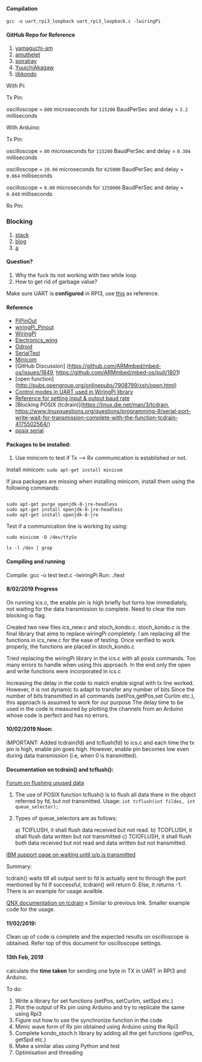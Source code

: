 
#### Compilation
`gcc -o uart_rpi3_loopback uart_rpi3_loopback.c -lwiringPi`


#### GitHub Repo for Reference
 
1. [yamaguchi-am](https://github.com/yamaguchi-am/kondo-ics)
2. [amuthelet](https://github.com/amuthelet/kondo)
3. [spiralray](https://github.com/spiralray/kondo)
4. [YuuichiAkagaw](https://gist.github.com/YuuichiAkagawa/3682021)
5. [libkondo](https://bitbucket.org/vo/libkondo4/src)



With Pi:

Tx Pin:

oscilloscope = `800` microseconds for `115200` BaudPerSec and delay = `3.2` milliseconds

With Arduino:  

Tx Pin:

oscilloscope = `80` microseconds for `115200` BaudPerSec and delay = `0.304` milliseconds

oscilloscope = `20.00` microseconds for `625000` BaudPerSec and delay = `0.064` milliseconds

oscilloscope = `8.00` microseconds for `1250000` BaudPerSec and delay = `0.049` milliseconds

Rx Pin:



### Blocking

1. [stack](https://stackoverflow.com/questions/42449987/is-the-write-function-in-c-blocking-or-non-blocking)
2. [blog](https://eklitzke.org/blocking-io-nonblocking-io-and-epoll)
3. [a](http://pubs.opengroup.org/onlinepubs/9699919799/functions/write.html)

#### Question?
1. Why the fuck its not working with two while loop
2. How to get rid of garbage value?

Make sure UART is **configured** in RPI3, use [this](https://www.electronicwings.com/raspberry-pi/raspberry-pi-uart-communication-using-python-and-c) as reference. 

#### Reference
* [PiPinOut](https://www.google.com/search?q=gpio+rpi3+pinout&tbm=isch&source=iu&ictx=1&fir=uzJLoQO8mMNq7M%253A%252CO7iK81du5nUBUM%252C_&usg=AI4_-kT1FivXi9CX71rcYsEdYpg8QoGwvw&sa=X&ved=2ahUKEwiUy67JoangAhVLtI8KHQVkCLQQ9QEwAnoECAUQCA#imgrc=uzJLoQO8mMNq7M:)
* [wiringPi_Pinout](http://wiringpi.com/pins/)
* [WiringPi](http://wiringpi.com/reference/serial-library/)
* [Electronics_wing](https://www.electronicwings.com/raspberry-pi/raspberry-pi-uart-communication-using-python-and-c)
* [Odroid](https://wiki.odroid.com/odroid-xu4/application_note/gpio/wiringpi)
* [SerialTest](https://github.com/WiringPi/WiringPi/blob/master/examples/serialTest.c)
* [Minicom](https://medium.com/@amitasinghchauhan/serial-port-debugging-101-loopback-test-4a7e40da9055)
* [GitHub Discussion] (https://github.com/ARMmbed/mbed-os/issues/1849, https://github.com/ARMmbed/mbed-os/pull/1801)
* [open function] (http://pubs.opengroup.org/onlinepubs/7908799/xsh/open.html)
* [Control modes in UART used in WiringPi library](http://www.delorie.com/gnu/docs/glibc/libc_364.html)
* [Reference for setting input & output baud rate](http://www.delorie.com/gnu/docs/glibc/libc_366.html)
* [Blocking POSIX (tcdrain)](https://linux.die.net/man/3/tcdrain, https://www.linuxquestions.org/questions/programming-9/serial-port-write-wait-for-transmission-complete-with-the-function-tcdrain-4175502564/)
* [posix serial](https://github.com/cbrake/linux-serial-test/blob/master/linux-serial-test.c)

#### Packages to be installed: 

1. Use minicom to test if Tx --> Rx communication is established or not.

Install minicom: `sudo apt-get install minicom`

If java packages are missing when installing minicom, install them using the following commands: 

```

sudo apt-get purge openjdk-8-jre-headless
sudo apt-get install openjdk-8-jre-headless
sudo apt-get install openjdk-8-jre

```

Test if a communication line is working by using:

`sudo minicom -D /dev/ttySo`
 

`ls -l /dev | grep `

#### Compiling and running 

Compile: gcc -o test test.c -lwiringPi
Run: ./test

#### 8/02/2019 Progress

On running ics.c, the enable pin is high briefly but turns low immediately, not waiting for the data transmission to complete. 
Need to clear the non blocking io flag.

Created two new files ics_new.c and stoch_kondo.c. stoch_kondo.c is the final library that aims to replace wiringPi completely. 
I am replacing all the functions in ics_new.c for the ease of testing. Once verified to work properly, the functions are placed in stoch_kondo.c 

Tried replacing the wiringPi library in the ics.c with all posix commands. Too many errors to handle when using this approach. 
In the end only the open and write functions were incorporated in ics.c 

Increasing the delay in the code to match enable signal with tx line worked. However, it is not dynamic to adapt to transfer any number of bits
Since the number of bits transmitted in all commands (setPos,getPos,set Curlim etc.), this approach is assumed to work for our purpose
The delay time to be used in the code is measured by plotting the channels from an Arduino whose code is perfect and has no errors.


#### 10/02/2019 Noon: 

IMPORTANT: Added tcdrain(fd) and tcflush(fd) to ics.c and each time the tx pin is high, enable pin goes high. 
However, enable pin becomes low even during data transmission (i.e, when 0 is transmitted).

#### Documentation on tcdrain() and tcflush():

[Forum on flushing unused data](https://stackoverflow.com/questions/10938882/how-can-i-flush-unread-data-from-a-tty-input-queue-on-a-unix-system)

1. The use of POSIX function tcflush() is to flush all data there in the object referred by fd, but not transmitted. 
Usage: `int tcflush(int fildes, int queue_selector);`

2. Types of queue_selectors are as follows: 

	a) TCIFLUSH, it shall flush data received but not read.
	b) TCOFLUSH, it shall flush data written but not transmitted
	c) TCIOFLUSH, it shall flush both data received but not read and data written but not transmitted.
	
[IBM support page on waiting until o/p is transmitted](https://www.ibm.com/support/knowledgecenter/en/SSLTBW_2.3.0/com.ibm.zos.v2r3.bpxbd00/rttcd.htm)

Summary: 

tcdrain() waits till all output sent to fd is actually sent to through the port mentioned by fd
If successful, tcdrain() will return 0. Else, it returns -1.
There is an example for usage availble. 

[QNX documentation on tcdrain](http://www.qnx.com/developers/docs/6.5.0SP1.update/com.qnx.doc.neutrino_lib_ref/t/tcdrain.html)
x
Similar to previous link. Smaller example code for the usage. 

#### 11/02/2019:

Clean up of code is complete and the expected results on oscilloscope is obtained. Refer top of this document for oscilloscope settings. 


#### 13th Feb, 2019

calculate the **time taken** for sending one byte in TX in UART in RPI3 and Arduino.

To do: 

1. Write a library for set functions (setPos, setCurlim, setSpd etc.) 
2. Plot the output of Rx pin using Arduino and try to replicate the same using Rpi3
3. Figure out how to use the synchronize function in the code
4. Mimic wave form of Rx pin obtained using Arduino using the Rpi3
5. Complete kondo_stoch.h library by adding all the get functions (getPos, getSpd etc.)
6. Make a similar alias using Python and test
7. Optimisation and threading


